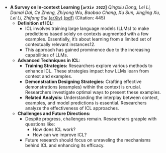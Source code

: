 - **A Survey on In-context Learning**
 **[`arXiv 2022`]** *Qingxiu Dong, Lei Li, Damai Dai, Ce Zheng, Zhiyong Wu, Baobao Chang, Xu Sun, Jingjing Xu, Lei Li, Zhifang Sui* [(arXiv)](http://arxiv.org/abs/2301.00234) [(pdf)](./../A%20Survey%20on%20In-context%20Learning.pdf) (Citation: 445)
  - **Definition of ICL:**
    - ICL involves training large language models (LLMs) to make predictions based solely on contexts augmented with a few examples. Essentially, it’s about learning from a limited set of contextually relevant instances12.
    - This approach has gained prominence due to the increasing capabilities of LLMs.
  - **Advanced Techniques in ICL**:
    - **Training Strategies:** Researchers explore various methods to enhance ICL. These strategies impact how LLMs learn from context and examples.
    - **Demonstration Designing Strategies:** Crafting effective demonstrations (examples) within the context is crucial. Researchers investigate optimal ways to present these examples.
    - **Related Analysis:** Understanding the interplay between context, examples, and model predictions is essential. Researchers analyze the effectiveness of ICL approaches.
  - **Challenges and Future Directions:**
    - Despite progress, challenges remain. Researchers grapple with questions like:
      - How does ICL work?
      - How can we improve ICL?
    - Future research should focus on unraveling the mechanisms behind ICL and enhancing its efficacy.